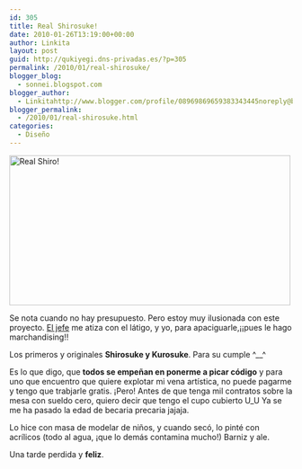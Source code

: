 ```yaml
---
id: 305
title: Real Shirosuke!
date: 2010-01-26T13:19:00+00:00
author: Linkita
layout: post
guid: http://qukiyegi.dns-privadas.es/?p=305
permalink: /2010/01/real-shirosuke/
blogger_blog:
  - sonnei.blogspot.com
blogger_author:
  - Linkitahttp://www.blogger.com/profile/08969869659383343445noreply@blogger.com
blogger_permalink:
  - /2010/01/real-shirosuke.html
categories:
  - Diseño
---
```

[<img src="http://farm5.static.flickr.com/4037/4305873613_419a030292_o.jpg" alt="Real Shiro!" width="500" height="267" />](http://www.flickr.com/photos/linkita/4305873613/ "Real Shiro! by Linkita, on Flickr")

Se nota cuando no hay presupuesto. Pero estoy muy ilusionada con este proyecto. [El jefe](http://www.theninjabunny.com/) me atiza con el látigo, y yo, para apaciguarle,¡¡pues le hago marchandising!!

Los primeros y originales <span style="font-weight: bold;">Shirosuke y Kurosuke</span>. Para su cumple ^__^

Es lo que digo, que <span style="font-weight: bold;">todos se empeñan en ponerme a picar código</span> y para uno que encuentro que quiere explotar mi vena artística, no puede pagarme y tengo que trabjarle gratis. ¡Pero! Antes de que tenga mil contratos sobre la mesa con sueldo cero, quiero decir que tengo el cupo cubierto U_U Ya se me ha pasado la edad de becaria precaria jajaja.

Lo hice con masa de modelar de niños, y cuando secó, lo pinté con acrílicos (todo al agua, ¡que lo demás contamina mucho!) Barniz y ale.

Una tarde perdida y <span style="font-weight: bold;">feliz</span>.